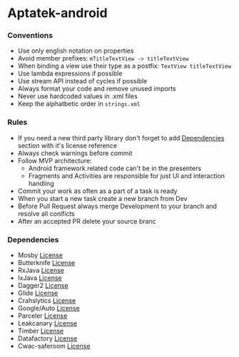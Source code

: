 # Aptatek-android

### Conventions
  * Use only english notation on properties
  * Avoid member prefixes: ```mTitleTextView -> titleTextView```
  * When binding a view use their type as a postfix: ```TextView titleTextView```
  * Use lambda expressions if possible
  * Use stream API instead of cycles if possible
  * Always format your code and remove unused imports
  * Never use hardcoded values in .xml files
  * Keep the alphatbetic order in ```strings.xml```

### Rules
  * If you need a new third party library don't forget to add [Dependencies](#dependencies) section with it's license reference
  * Always check warnings before commit
  * Follow MVP architecture:
    * Android framework related code can't be in the presenters
    * Fragments and Activities are responsible for just UI and interaction handling
  * Commit your work as often as a part of a task is ready
  * When you start a new task create a new branch from Dev
  * Before Pull Request always merge Development to your branch and resolve all conlficts
  * After an accepted PR delete your source branc
  
  ### Dependencies
  * Mosby [License](https://github.com/sockeqwe/mosby/blob/master/LICENSE)
  * Butterknife [License](https://github.com/JakeWharton/butterknife/blob/master/LICENSE.txt)
  * RxJava [License](https://github.com/ReactiveX/RxJava/blob/2.x/LICENSE)
  * IxJava [License](https://github.com/akarnokd/ixjava/blob/1.x/LICENSE)
  * Dagger2 [License](https://github.com/google/dagger/blob/master/LICENSE.txt)
  * Glide [License](https://github.com/bumptech/glide/blob/master/LICENSE)
  * Crahslytics [License](http://try.crashlytics.com/terms/)
  * Google/Auto [License](https://github.com/google/auto/blob/master/LICENSE.txt)
  * Parceler [License](https://github.com/johncarl81/parceler/blob/master/LICENSE)
  * Leakcanary [License](https://github.com/square/leakcanary/blob/master/LICENSE.txt)
  * Timber [License](https://github.com/JakeWharton/timber/blob/master/LICENSE.txt)
  * Datafactory [License](https://github.com/andygibson/datafactory/blob/master/license.txt)
  * Cwac-saferoom [License](https://github.com/commonsguy/cwac-saferoom/blob/master/LICENSE)
